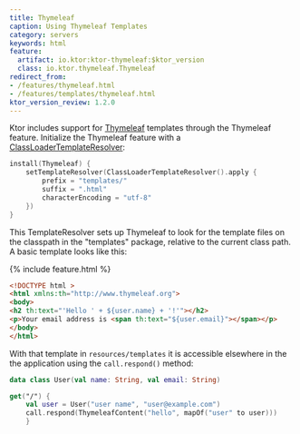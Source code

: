 ```yaml
---
title: Thymeleaf
caption: Using Thymeleaf Templates
category: servers
keywords: html
feature:
  artifact: io.ktor:ktor-thymeleaf:$ktor_version
  class: io.ktor.thymeleaf.Thymeleaf
redirect_from:
- /features/thymeleaf.html
- /features/templates/thymeleaf.html
ktor_version_review: 1.2.0
---
```


Ktor includes support for [Thymeleaf](https://www.thymeleaf.org/) templates through the Thymeleaf
feature.  Initialize the Thymeleaf feature with a
[ClassLoaderTemplateResolver](https://www.thymeleaf.org/apidocs/thymeleaf/3.0.1.RELEASE/org/thymeleaf/templateresolver/ClassLoaderTemplateResolver.html):

```kotlin
install(Thymeleaf) {
    setTemplateResolver(ClassLoaderTemplateResolver().apply { 
        prefix = "templates/"
        suffix = ".html"
        characterEncoding = "utf-8"
    })
}
```

This TemplateResolver sets up Thymeleaf to look for the template files on the classpath in the
"templates" package, relative to the current class path.  A basic template looks like this:

{% include feature.html %}

```html
<!DOCTYPE html >
<html xmlns:th="http://www.thymeleaf.org">
<body>
<h2 th:text="'Hello ' + ${user.name} + '!'"></h2>
<p>Your email address is <span th:text="${user.email}"></span></p>
</body>
</html>
```

With that template in `resources/templates` it is accessible elsewhere in the the application
using the `call.respond()` method:

```kotlin
data class User(val name: String, val email: String)

get("/") {
    val user = User("user name", "user@example.com")
    call.respond(ThymeleafContent("hello", mapOf("user" to user)))
    }
```
